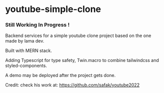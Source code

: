 # youtube-simple-clone

### Still Working In Progress !

Backend services for a simple youtube clone project based on the one made by lama dev.

Built with MERN stack.

Adding Typescript for type safety, Twin.macro to combine tailwindcss and styled-components.

A demo may be deployed after the project gets done. 

Credit: check his work at: https://github.com/safak/youtube2022